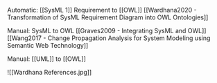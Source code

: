 Automatic: [[SysML 1]] Requirement to [[OWL]]
[[Wardhana2020 - Transformation of SysML Requirement Diagram into OWL Ontologies]]


Manual: SysML to OWL
[[Graves2009 - Integrating SysML and OWL]]
[[Wang2017 - Change Propagation Analysis for System Modeling using Semantic Web Technology]]


Manual: [[UML]] to [[OWL]]

![[Wardhana References.jpg]]